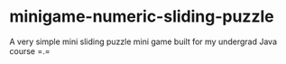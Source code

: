 minigame-numeric-sliding-puzzle
===============================

A very simple mini sliding puzzle mini game built for my undergrad Java course =.=

